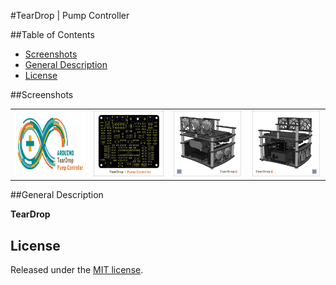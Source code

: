 #TearDrop | Pump Controller

##Table of Contents

* [Screenshots](#screenshots)
* [General Description](#general-description)
* [License](#license)


##Screenshots

<table>
	<tr>
		<td align="center" width=25% >
			<a href="https://raw.githubusercontent.com/nadavmatalon/TearDrop_Pump_Controller/master/images/TDPC_Arduino.jpg">
				<img src="images/TDPC_Arduino.jpg" height="105px" />
			</a>
		</td>
		<td align="center" width=25% >
			<a href="https://raw.githubusercontent.com/nadavmatalon/TearDrop_Pump_Controller/master/images/TDPC_PCB.jpg">
				<img src="images/TDPC_PCB.jpg" height="105px" />
			</a>
		</td>
		<td align="center" width=25% >
			<a href="https://raw.githubusercontent.com/nadavmatalon/TearDrop_Pump_Controller/master/images/TearDrop_1.jpg">
				<img src="images/TearDrop_1.jpg" height="105px" />
			</a>
		</td>
		<td align="center" width=25% >
			<a href="https://raw.githubusercontent.com/nadavmatalon/TearDrop_Pump_Controller/master/images/TearDrop_2.jpg">
				<img src="images/TearDrop_2.jpg" height="105px" />
			</a>
		</td>
	</tr>
</table>


##General Description
 
<strong>TearDrop</strong>







##  License

<p>Released under the <a href="http://www.opensource.org/licenses/MIT">MIT license</a>.</p>

